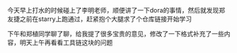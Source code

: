 今天早上打水的时候碰上了李明老师，顺便讲了一下dora的事情，然后就发现郑友捷之前在starry上跑通过，赶紧抱个大腿求了个仓库链接开始学习

下午和郑植同学聊了聊，给我提了很多宝贵的意见，修改了一下格式补充了一些内容，明天上午再看看工具链这块的问题